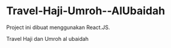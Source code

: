 # Travel-Haji-Umroh--AlUbaidah

Project ini dibuat menggunakan React.JS.

Travel Haji dan Umroh al ubaidah
